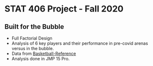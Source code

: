 # STAT 406 Project - Fall 2020
## Built for the Bubble
* Full Factorial Design  
* Analysis of 6 key players and their performance in pre-covid arenas versus in the bubble.
* Data from [Basketball-Reference](https://www.basketball-reference.com/ "Basketball Reference")
* Analysis done in JMP 15 Pro.
